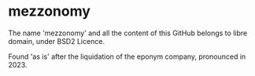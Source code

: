 # mezzonomy

The name 'mezzonomy' and all the content of this GitHub belongs to libre domain, under BSD2 Licence.

Found 'as is' after the liquidation of the eponym company, pronounced in 2023.

